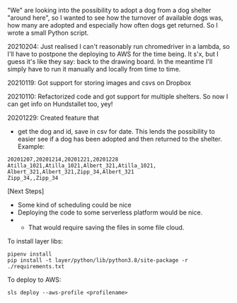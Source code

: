 "We" are looking into the possibility to adopt a dog from a dog shelter "around here", so I wanted to see how the turnover of available dogs was, how many are adopted and especially how often dogs get returned. So I wrote a small Python script.

20210204: Just realised I can't reasonably run chromedriver in a lambda, so I'll have to postpone the deploying to AWS for the time being. It s'x, but I guess it's like they say: back to the drawing board. In the meantime I'll simply have to run it manually and locally from time to time.

20210119: Got support for storing images and csvs on Dropbox

20210110: Refactorized code and got support for multiple shelters. So now I can get info on Hundstallet too, yey!

20201229: Created feature that 
* get the dog and id, save in csv for date. This lends the possibility to easier see if a dog has been adopted and then returned to the shelter. Example:
```
20201207,20201214,20201221,20201228
Atilla_1021,Atilla_1021,Albert_321,Atilla_1021,
Albert_321,Albert_321,Zipp_34,Albert_321
Zipp_34,,Zipp_34
```


[Next Steps]
* Some kind of scheduling could be nice
* Deploying the code to some serverless platform would be nice. 
* * That would require saving the files in some file cloud.

To install layer libs:
````
pipenv install
pip install -t layer/python/lib/python3.8/site-package -r ./requirements.txt
````

To deploy to AWS:
````
sls deploy --aws-profile <profilename>
````